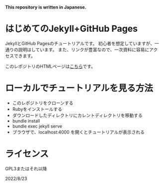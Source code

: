 **This repository is written in Japanese.**

# はじめてのJekyll+GitHub Pages

JekyllとGitHub Pagesのチュートリアルです。
初心者を想定していますが、一通りの説明はしています。
また、リンクが豊富なので、一次資料に容易にアクセスできます。

このレポジトリのHTMLページは[こちら](https://toshiocp.github.io/jekyll-tutorial-for-beginners/)です。

# ローカルでチュートリアルを見る方法

- このレポジトリをクローンする
- Rubyをインストールする
- ダウンロードしたディレクトリにカレントディレクトリを移動する
- bundle install
- bundle exec jekyll serve
- ブラウザで、localhost:4000 を開くとチュートリアルが表示される

# ライセンス

GPL3またはそれ以降

2022/8/23
